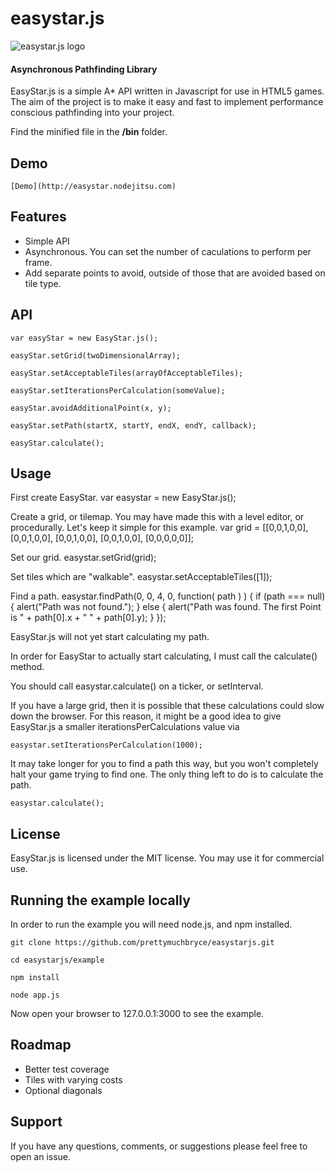 easystar.js
==========

![easystar.js logo](http://easystar.nodejitsu.com/assets/logo.png)

#### Asynchronous Pathfinding Library #####

EasyStar.js is a simple A* API written in Javascript for use in HTML5 games. The aim of the project is to make it easy and fast to implement performance conscious pathfinding into your project. 

Find the minified file in the __/bin__ folder.

## Demo

	[Demo](http://easystar.nodejitsu.com)

## Features

* Simple API
* Asynchronous. You can set the number of caculations to perform per frame.
* Add separate points to avoid, outside of those that are avoided based on tile type.

## API

	var easyStar = new EasyStar.js();

	easyStar.setGrid(twoDimensionalArray);

	easyStar.setAcceptableTiles(arrayOfAcceptableTiles);

	easyStar.setIterationsPerCalculation(someValue);

	easyStar.avoidAdditionalPoint(x, y);

	easyStar.setPath(startX, startY, endX, endY, callback);

	easyStar.calculate();


## Usage

First create EasyStar.
	var easystar = new EasyStar.js();

Create a grid, or tilemap. You may have made this with a level editor, or procedurally. Let's keep it simple for this example.
	var grid = [[0,0,1,0,0],
		   	    [0,0,1,0,0],
		        [0,0,1,0,0],
		        [0,0,1,0,0],
		        [0,0,0,0,0]];

Set our grid.
	easystar.setGrid(grid);

Set tiles which are "walkable".
	easystar.setAcceptableTiles([1]);

Find a path.
	easystar.findPath(0, 0, 4, 0, function( path ) ) {
		if (path === null) {
			alert("Path was not found.");
		} else {
			alert("Path was found. The first Point is " + path[0].x + " " + path[0].y);
		}
	});

EasyStar.js will not yet start calculating my path. 

In order for EasyStar to actually start calculating, I must call the calculate() method.

You should call easystar.calculate() on a ticker, or setInterval.

If you have a large grid, then it is possible that these calculations could slow down the browser. 
For this reason, it might be a good idea to give EasyStar.js a smaller iterationsPerCalculations value via 

	easystar.setIterationsPerCalculation(1000); 

It may take longer for you to find a path this way, but you won't completely halt your game trying to find one.
The only thing left to do is to calculate the path.

	easystar.calculate();

## License

EasyStar.js is licensed under the MIT license. You may use it for commercial use.

## Running the example locally

In order to run the example you will need node.js, and npm installed.

	git clone https://github.com/prettymuchbryce/easystarjs.git

	cd easystarjs/example

	npm install

	node app.js

Now open your browser to 127.0.0.1:3000 to see the example.

## Roadmap

* Better test coverage
* Tiles with varying costs
* Optional diagonals

## Support

If you have any questions, comments, or suggestions please feel free to open an issue.
